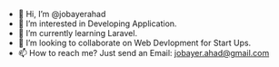 - 👋 Hi, I’m @jobayerahad
- 👀 I’m interested in Developing Application.
- 🌱 I’m currently learning Laravel.
- 💞️ I’m looking to collaborate on Web Devlopment for Start Ups.
- 📫 How to reach me? Just send an Email: jobayer.ahad@gmail.com
